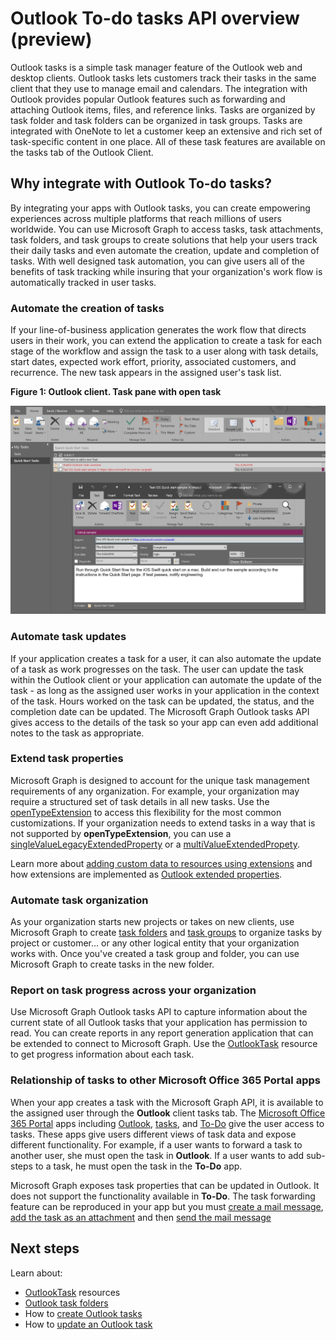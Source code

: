 # Outlook To-do tasks API overview (preview)

Outlook tasks is a simple task manager feature of the Outlook web and desktop clients. Outlook tasks lets customers track their tasks in the same client that they use to manage email and calendars. The integration with Outlook provides popular Outlook features such as forwarding and attaching Outlook items, files, and reference links. Tasks are organized by task folder and task folders can be organized in task groups. Tasks are integrated with OneNote to let a customer keep an extensive and rich set of task-specific content in one place. All of these task features are available on the tasks tab of the Outlook Client.

## Why integrate with Outlook To-do tasks?

By integrating your apps with Outlook tasks, you can create empowering experiences across multiple platforms that reach millions of users worldwide. You can use Microsoft Graph to access tasks, task attachments, task folders, and task groups to create solutions that help your users track their daily tasks and even automate the creation, update and completion of tasks. With well designed task automation, you can give users all of the benefits of task tracking while insuring that your organization's work flow is automatically tracked in user tasks.

### Automate the creation of tasks

If your line-of-business application generates the work flow that directs users in their work, you can extend the application to create a task for each stage of the workflow and assign the task to a user along with task details, start dates, expected work effort, priority, associated customers, and recurrence. The new task appears in the assigned user's task list. 


**Figure 1: Outlook client. Task pane with open task**

![Outlook Task pane view](images/OutlookTasks.png)

### Automate task updates

If your application creates a task for a user, it can also automate the update of a task as work progresses on the task. The user can update the task within the Outlook client or your application can automate the update of the task - as long as the assigned user works in your application in the context of the task. Hours worked on the task can be updated, the status, and the completion date can be updated. The Microsoft Graph Outlook tasks API gives access to the details of the task so your app can even add additional notes to the task as appropriate. 

### Extend task properties

Microsoft Graph is designed to account for the unique task management requirements of any organization. For example, your organization may require a structured set of task details in all new tasks. Use the [openTypeExtension](../api-reference/beta/resources/opentypeextension.md) to access this flexibility for the most common customizations. If your organization needs to extend tasks in a way that is not supported by **openTypeExtension**, you can use a [singleValueLegacyExtendedProperty](../api-reference/beta/resources/singlevaluelegacyextendedproperty.md) or a [multiValueExtendedPropety](../api-reference/beta/resources/multivaluelegacyextendedproperty.md).

Learn more about [adding custom data to resources using extensions](extensibility_overview.md) and how extensions are implemented as [Outlook extended properties](../api-reference/beta/resources/extended-properties-overview.md).

### Automate task organization

As your organization starts new projects or takes on new clients, use Microsoft Graph to create [task folders](../api-reference/beta/resources/outlooktaskfolder.md) and [task groups](../api-reference/beta/resources/outlooktaskgroup.md) to organize tasks by project or customer... or any other logical entity that your organization works with. Once you've created a task group and folder, you can use Microsoft Graph to create tasks in the new folder.

### Report on task progress across your organization

Use Microsoft Graph Outlook tasks API to capture information about the current state of all Outlook tasks that your application has permission to read. You can create reports in any report generation application that can be extended to connect to Microsoft Graph. Use the [OutlookTask](../api-reference/beta/resources/outlooktask.md) resource to get progress information about each task.

### Relationship of tasks to other Microsoft Office 365 Portal apps

When your app creates a task with the Microsoft Graph API, it is available to the assigned user through the **Outlook** client tasks tab. The [Microsoft Office 365 Portal](https://www.office.com/) apps including [Outlook](https://outlook.office365.com), [tasks](https://outlook.office365.com/owa/?realm=microsoft.com&modurl=3&exsvurl=1&ll-cc=1033&path=/tasks), and [To-Do](https://to-do.microsoft.com) give the user access to tasks. These apps give users different views of task data and expose different functionality. For example, if a user wants to forward a task to another user, she must open the task in **Outlook**. If a user wants to add sub-steps to a task, he must open the task in the **To-Do** app. 

Microsoft Graph exposes task properties that can be updated in Outlook. It does not support the functionality available in **To-Do**. The task forwarding feature can be reproduced in your app but you must [create a mail message](../api-reference/beta/api/user_post_messages.md), [add the task as an attachment](../api-reference/beta/api/message_post_attachments.md) and then [send the mail message](../api-reference/beta/api/user_sendmail.md) 

## Next steps

Learn about:

- [OutlookTask](../api-reference/beta/resources/outlooktask.md) resources
- [Outlook task folders](../api-reference/beta/resources/outlooktaskfolder.md)
- How to [create Outlook tasks](../api-reference/beta/api/outlooktaskfolder_post_tasks.md)
- How to [update an Outlook task](../api-reference/beta/api/outlooktask_update.md)

